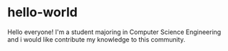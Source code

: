 # hello-world
Hello everyone! I'm a student majoring in Computer Science Engineering and i would like contribute my knowledge to this community.
